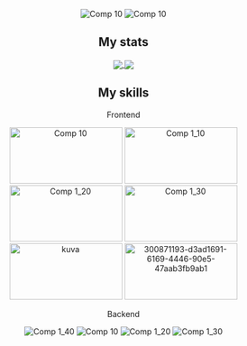 <div align="center">

![Comp 10](https://github.com/user-attachments/assets/6f4e0b37-6b60-4e40-a999-9c723295acfc)
![Comp 10](https://github.com/user-attachments/assets/0c8fe956-be9b-4a77-bb76-8a5c768454af)

## My stats

<a href="https://github.com/Hakkerikakkeri">
  <img align="center" src="https://github-readme-stats.vercel.app/api/top-langs/?username=Hakkerikakkeri&tex&title_color=ffffff&text_color=c9cacc&icon_color=3D76AA&bg_color=121212&langs_count=3" />
</a>
<a href="https://github.com/Hakkerikakkeri">
  <img align="center" src="https://github-readme-stats.vercel.app/api?username=Hakkerikakkeri&show_icons=true&line_height=27&count_private=true&title_color=ffffff&text_color=c9cacc&icon_color=3D76AA&bg_color=121212"/>
</a>

## My skills

<p>Frontend</p>

<img src="https://user-images.githubusercontent.com/88773115/197390299-2499ca0d-a585-4b6b-b952-a689357c6905.png" alt="Comp 10" width="200" height="100">
<img src="https://user-images.githubusercontent.com/88773115/197390495-d169e38b-5424-499a-bd57-66042b4487b0.png" alt="Comp 1_10" width="200" height="100">
<img src="https://user-images.githubusercontent.com/88773115/197390610-a999233b-cbb6-4aa6-aced-934ca69e9081.png" alt="Comp 1_20" width="200" height="100">
<img src="https://user-images.githubusercontent.com/88773115/197390880-d4dfa4bf-9e0f-43aa-a721-74f1f6200a63.png" alt="Comp 1_30" width="200" height="100">
<img src="https://github.com/Hakkerikakkeri/Hakkerikakkeri/assets/88773115/99da641f-5d0a-42fe-946d-d5737638f998" alt="kuva" width="200" height="100">
<img src="https://github.com/Hakkerikakkeri/Hakkerikakkeri/assets/88773115/291101df-5705-437b-a4b6-aa5b6f38ef58" alt="300871193-d3ad1691-6169-4446-90e5-47aab3fb9ab1" width="200" height="100">





  
<p>Backend</p>
  
![Comp 1_40](https://user-images.githubusercontent.com/88773115/225721525-705b75b2-9d2a-4c59-880e-85b87a7960b6.png)
![Comp 10](https://user-images.githubusercontent.com/88773115/225719053-c943c565-dc3b-47ff-b842-fd0b12a05762.png)
![Comp 1_20](https://user-images.githubusercontent.com/88773115/225719876-8eec6225-e11e-47e0-818f-40eed92230ec.png)
![Comp 1_30](https://user-images.githubusercontent.com/88773115/225720600-b3c825b9-dfea-40ce-9bb2-7599960c0bde.png)

  
</div>
